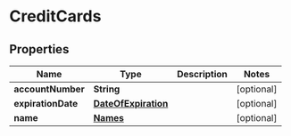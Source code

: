 

# CreditCards


## Properties

| Name | Type | Description | Notes |
|------------ | ------------- | ------------- | -------------|
|**accountNumber** | **String** |  |  [optional] |
|**expirationDate** | [**DateOfExpiration**](DateOfExpiration.md) |  |  [optional] |
|**name** | [**Names**](Names.md) |  |  [optional] |



